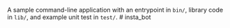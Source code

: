 A sample command-line application with an entrypoint in `bin/`, library code
in `lib/`, and example unit test in `test/`.
#   i n s t a _ b o t  
 